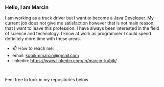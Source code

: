 <!--
**MarcinKubik/MarcinKubik** is a ✨ _special_ ✨ repository because its `README.md` (this file) appears on your GitHub profile.

Here are some ideas to get you started:

- 🔭 I’m currently working on ...
- 🌱 I’m currently learning ... 
- 👯 I’m looking to collaborate on ...
- 🤔 I’m looking for help with ...
- 💬 Ask me about ...
- 📫 How to reach me: ...
- 😄 Pronouns: ...
- ⚡ Fun fact: ...
-->
### Hello, I am Marcin
I am working as a truck driver but I want to become a Java Developer. My current job does not give me satisfaction however that is not main reason, that I want to leave this profession. I have always been interested in the field of science and technology. I know at work as programmer I could spend definitely more time with these areas.
- 📫 How to reach me: 
- email: kubikmmarcin@gmail.com
- linkedin: https://www.linkedin.com/in/marcin-kubik/
<br>

Feel free to look in my repositories below
